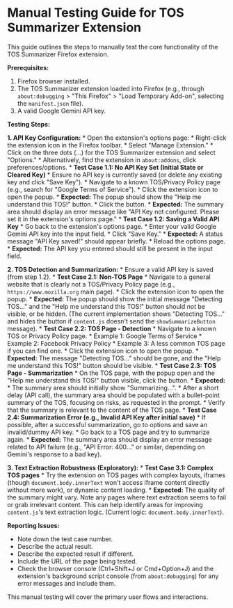 # Manual Testing Guide for TOS Summarizer Extension

This guide outlines the steps to manually test the core functionality of the TOS Summarizer Firefox extension.

**Prerequisites:**
1.  Firefox browser installed.
2.  The TOS Summarizer extension loaded into Firefox (e.g., through `about:debugging` > "This Firefox" > "Load Temporary Add-on", selecting the `manifest.json` file).
3.  A valid Google Gemini API key.

**Testing Steps:**

**1. API Key Configuration:**
    *   Open the extension's options page:
        *   Right-click the extension icon in the Firefox toolbar.
        *   Select "Manage Extension."
        *   Click on the three dots (...) for the TOS Summarizer extension and select "Options."
        *   Alternatively, find the extension in `about:addons`, click preferences/options.
    *   **Test Case 1.1: No API Key Set (Initial State or Cleared Key)**
        *   Ensure no API key is currently saved (or delete any existing key and click "Save Key").
        *   Navigate to a known TOS/Privacy Policy page (e.g., search for "Google Terms of Service").
        *   Click the extension icon to open the popup.
        *   **Expected:** The popup should show the "Help me understand this TOS!" button.
        *   Click the button.
        *   **Expected:** The summary area should display an error message like "API Key not configured. Please set it in the extension's options page."
    *   **Test Case 1.2: Saving a Valid API Key**
        *   Go back to the extension's options page.
        *   Enter your valid Google Gemini API key into the input field.
        *   Click "Save Key."
        *   **Expected:** A status message "API Key saved!" should appear briefly.
        *   Reload the options page.
        *   **Expected:** The API key you entered should still be present in the input field.

**2. TOS Detection and Summarization:**
    *   Ensure a valid API key is saved (from step 1.2).
    *   **Test Case 2.1: Non-TOS Page**
        *   Navigate to a general website that is clearly not a TOS/Privacy Policy page (e.g., `https://www.mozilla.org` main page).
        *   Click the extension icon to open the popup.
        *   **Expected:** The popup should show the initial message "Detecting TOS..." and the "Help me understand this TOS!" button should *not* be visible, or be hidden. (The current implementation shows "Detecting TOS..." and hides the button if `content.js` doesn't send the `showSummarizeButton` message).
    *   **Test Case 2.2: TOS Page - Detection**
        *   Navigate to a known TOS or Privacy Policy page.
            *   Example 1: Google Terms of Service
            *   Example 2: Facebook Privacy Policy
            *   Example 3: A less common TOS page if you can find one.
        *   Click the extension icon to open the popup.
        *   **Expected:** The message "Detecting TOS..." should be gone, and the "Help me understand this TOS!" button should be visible.
    *   **Test Case 2.3: TOS Page - Summarization**
        *   On the TOS page, with the popup open and the "Help me understand this TOS!" button visible, click the button.
        *   **Expected:**
            *   The summary area should initially show "Summarizing...".
            *   After a short delay (API call), the summary area should be populated with a bullet-point summary of the TOS, focusing on risks, as requested in the prompt.
            *   Verify that the summary is relevant to the content of the TOS page.
    *   **Test Case 2.4: Summarization Error (e.g., Invalid API Key after initial save)**
        *   If possible, after a successful summarization, go to options and save an invalid/dummy API key.
        *   Go back to a TOS page and try to summarize again.
        *   **Expected:** The summary area should display an error message related to API failure (e.g., "API Error: 400..." or similar, depending on Gemini's response to a bad key).

**3. Text Extraction Robustness (Exploratory):**
    *   **Test Case 3.1: Complex TOS pages**
        *   Try the extension on TOS pages with complex layouts, iframes (though `document.body.innerText` won't access iframe content directly without more work), or dynamic content loading.
        *   **Expected:** The quality of the summary might vary. Note any pages where text extraction seems to fail or grab irrelevant content. This can help identify areas for improving `content.js`'s text extraction logic. (Current logic: `document.body.innerText`).

**Reporting Issues:**
*   Note down the test case number.
*   Describe the actual result.
*   Describe the expected result if different.
*   Include the URL of the page being tested.
*   Check the browser console (Ctrl+Shift+J or Cmd+Option+J) and the extension's background script console (from `about:debugging`) for any error messages and include them.

This manual testing will cover the primary user flows and interactions.
